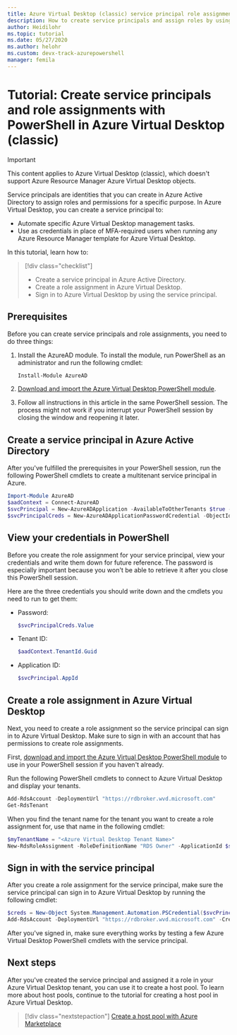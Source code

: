 ```yaml
---
title: Azure Virtual Desktop (classic) service principal role assignment - Azure
description: How to create service principals and assign roles by using PowerShell in Azure Virtual Desktop (classic).
author: Heidilohr
ms.topic: tutorial
ms.date: 05/27/2020
ms.author: helohr 
ms.custom: devx-track-azurepowershell
manager: femila
---
```

# Tutorial: Create service principals and role assignments with PowerShell in Azure Virtual Desktop (classic)

>[!IMPORTANT]
>This content applies to Azure Virtual Desktop (classic), which doesn't support Azure Resource Manager Azure Virtual Desktop objects.

Service principals are identities that you can create in Azure Active Directory to assign roles and permissions for a specific purpose. In Azure Virtual Desktop, you can create a service principal to:

- Automate specific Azure Virtual Desktop management tasks.
- Use as credentials in place of MFA-required users when running any Azure Resource Manager template for Azure Virtual Desktop.

In this tutorial, learn how to:

> [!div class="checklist"]
> * Create a service principal in Azure Active Directory.
> * Create a role assignment in Azure Virtual Desktop.
> * Sign in to Azure Virtual Desktop by using the service principal.

## Prerequisites

Before you can create service principals and role assignments, you need to do three things:

1. Install the AzureAD module. To install the module, run PowerShell as an administrator and run the following cmdlet:

    ```powershell
    Install-Module AzureAD
    ```

2. [Download and import the Azure Virtual Desktop PowerShell module](/powershell/windows-virtual-desktop/overview/).

3. Follow all instructions in this article in the same PowerShell session. The process might not work if you interrupt your PowerShell session by closing the window and reopening it later.

## Create a service principal in Azure Active Directory

After you've fulfilled the prerequisites in your PowerShell session, run the following PowerShell cmdlets to create a multitenant service principal in Azure.

```powershell
Import-Module AzureAD
$aadContext = Connect-AzureAD
$svcPrincipal = New-AzureADApplication -AvailableToOtherTenants $true -DisplayName "Windows Virtual Desktop Svc Principal"
$svcPrincipalCreds = New-AzureADApplicationPasswordCredential -ObjectId $svcPrincipal.ObjectId
```
## View your credentials in PowerShell

Before you create the role assignment for your service principal, view your credentials and write them down for future reference. The password is especially important because you won't be able to retrieve it after you close this PowerShell session.

Here are the three credentials you should write down and the cmdlets you need to run to get them:

- Password:

    ```powershell
    $svcPrincipalCreds.Value
    ```

- Tenant ID:

    ```powershell
    $aadContext.TenantId.Guid
    ```

- Application ID:

    ```powershell
    $svcPrincipal.AppId
    ```

## Create a role assignment in Azure Virtual Desktop

Next, you need to create a role assignment so the service principal can sign in to Azure Virtual Desktop. Make sure to sign in with an account that has permissions to create role assignments.

First, [download and import the Azure Virtual Desktop PowerShell module](/powershell/windows-virtual-desktop/overview/) to use in your PowerShell session if you haven't already.

Run the following PowerShell cmdlets to connect to Azure Virtual Desktop and display your tenants.

```powershell
Add-RdsAccount -DeploymentUrl "https://rdbroker.wvd.microsoft.com"
Get-RdsTenant
```

When you find the tenant name for the tenant you want to create a role assignment for, use that name in the following cmdlet:

```powershell
$myTenantName = "<Azure Virtual Desktop Tenant Name>"
New-RdsRoleAssignment -RoleDefinitionName "RDS Owner" -ApplicationId $svcPrincipal.AppId -TenantName $myTenantName
```

## Sign in with the service principal

After you create a role assignment for the service principal, make sure the service principal can sign in to Azure Virtual Desktop by running the following cmdlet:

```powershell
$creds = New-Object System.Management.Automation.PSCredential($svcPrincipal.AppId, (ConvertTo-SecureString $svcPrincipalCreds.Value -AsPlainText -Force))
Add-RdsAccount -DeploymentUrl "https://rdbroker.wvd.microsoft.com" -Credential $creds -ServicePrincipal -AadTenantId $aadContext.TenantId.Guid
```

After you've signed in, make sure everything works by testing a few Azure Virtual Desktop PowerShell cmdlets with the service principal.

## Next steps

After you've created the service principal and assigned it a role in your Azure Virtual Desktop tenant, you can use it to create a host pool. To learn more about host pools, continue to the tutorial for creating a host pool in Azure Virtual Desktop.

 > [!div class="nextstepaction"]
 > [Create a host pool with Azure Marketplace](create-host-pools-azure-marketplace-2019.md)
